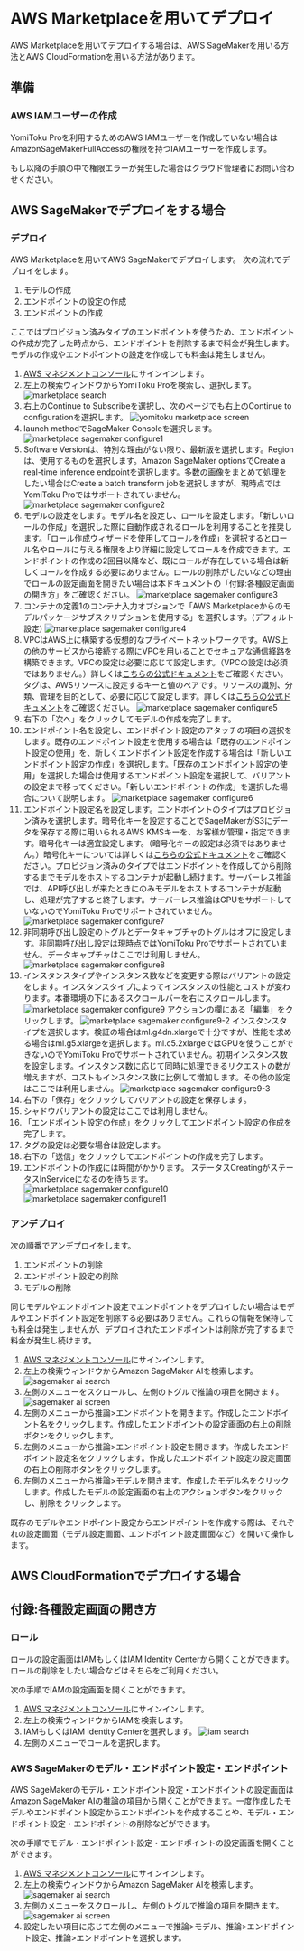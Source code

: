 # AWS Marketplaceを用いてデプロイ

AWS Marketplaceを用いてデプロイする場合は、AWS SageMakerを用いる方法とAWS CloudFormationを用いる方法があります。

## 準備

### AWS IAMユーザーの作成

YomiToku Proを利用するためのAWS IAMユーザーを作成していない場合はAmazonSageMakerFullAccessの権限を持つIAMユーザーを作成します。

もし以降の手順の中で権限エラーが発生した場合はクラウド管理者にお問い合わせください。

## AWS SageMakerでデプロイをする場合

### デプロイ

AWS Marketplaceを用いてAWS SageMakerでデプロイします。
次の流れでデプロイをします。

1. モデルの作成
2. エンドポイントの設定の作成
3. エンドポイントの作成

ここではプロビジョン済みタイプのエンドポイントを使うため、エンドポイントの作成が完了した時点から、エンドポイントを削除するまで料金が発生します。モデルの作成やエンドポイントの設定を作成しても料金は発生しません。

1. [AWS マネジメントコンソール](https://aws.amazon.com/jp/console/)にサインインします。
1. 左上の検索ウィンドウからYomiToku Proを検索し、選択します。
![marketplace search](images/yomitoku-search.png)
1. 右上のContinue to Subscribeを選択し、次のページでも右上のContinue to configurationを選択します。
![yomitoku marketplace screen](images/yomitoku-marketplace-screen.png)
1. launch methodでSageMaker Consoleを選択します。
![marketplace sagemaker configure1](images/marketplace-sagemaker-configure1.png)
1. Software Versionは、特別な理由がない限り、最新版を選択します。Regionは、使用するものを選択します。Amazon SageMaker optionsでCreate a real-time inference endpointを選択します。多数の画像をまとめて処理をしたい場合はCreate a batch transform jobを選択しますが、現時点ではYomiToku Proではサポートされていません。
![marketplace sagemaker configure2](images/marketplace-sagemaker-configure2.png)
1. モデルの設定をします。モデル名を設定し、ロールを設定します。「新しいロールの作成」を選択した際に自動作成されるロールを利用することを推奨します。「ロール作成ウィザードを使用してロールを作成」を選択するとロール名やロールに与える権限をより詳細に設定してロールを作成できます。エンドポイントの作成の2回目以降など、既にロールが存在している場合は新しくロールを作成する必要はありません。ロールの削除がしたいなどの理由でロールの設定画面を開きたい場合は本ドキュメントの「付録:各種設定画面の開き方」をご確認ください。
![marketplace sagemaker configure3](images/marketplace-sagemaker-configure3.png)
1. コンテナの定義1のコンテナ入力オプションで「AWS Marketplaceからのモデルパッケージサブスクリプションを使用する」を選択します。(デフォルト設定)
![marketplace sagemaker configure4](images/marketplace-sagemaker-configure4.png)
1. VPCはAWS上に構築する仮想的なプライベートネットワークです。AWS上の他のサービスから接続する際にVPCを用いることでセキュアな通信経路を構築できます。VPCの設定は必要に応じて設定します。（VPCの設定は必須ではありません。）詳しくは[こちらの公式ドキュメント](https://docs.aws.amazon.com/ja_jp/sagemaker/latest/dg/host-vpc.html)をご確認ください。タグは、AWSリソースに設定するキーと値のペアです。リソースの識別、分類、管理を目的として、必要に応じて設定します。詳しくは[こちらの公式ドキュメント](https://docs.aws.amazon.com/ja_jp/whitepapers/latest/tagging-best-practices/what-are-tags.html)をご確認ください。
![marketplace sagemaker configure5](images/marketplace-sagemaker-configure5.png)
1. 右下の「次へ」をクリックしてモデルの作成を完了します。
1. エンドポイント名を設定し、エンドポイント設定のアタッチの項目の選択をします。既存のエンドポイント設定を使用する場合は「既存のエンドポイント設定の使用」を、新しくエンドポイント設定を作成する場合は「新しいエンドポイント設定の作成」を選択します。「既存のエンドポイント設定の使用」を選択した場合は使用するエンドポイント設定を選択して、バリアントの設定まで移ってください。「新しいエンドポイントの作成」を選択した場合について説明します。
![marketplace sagemaker configure6](images/marketplace-sagemaker-configure6.png)
1. エンドポイント設定名を設定します。エンドポイントのタイプはプロビジョン済みを選択します。暗号化キーを設定することでSageMakerがS3にデータを保存する際に用いられるAWS KMSキーを、お客様が管理・指定できます。暗号化キーは適宜設定します。（暗号化キーの設定は必須ではありません。）暗号化キーについては詳しくは[こちらの公式ドキュメント](https://docs.aws.amazon.com/ja_jp/sagemaker/latest/dg/encryption-at-rest.html)をご確認ください。プロビジョン済みのタイプではエンドポイントを作成してから削除するまでモデルをホストするコンテナが起動し続けます。サーバーレス推論では、API呼び出しが来たときにのみモデルをホストするコンテナが起動し、処理が完了すると終了します。サーバーレス推論はGPUをサポートしていないのでYomiToku Proでサポートされていません。
![marketplace sagemaker configure7](images/marketplace-sagemaker-configure7.png)
1. 非同期呼び出し設定のトグルとデータキャプチャのトグルはオフに設定します。非同期呼び出し設定は現時点ではYomiToku Proでサポートされていません。データキャプチャはここでは利用しません。
![marketplace sagemaker configure8](images/marketplace-sagemaker-configure8.png)
1. インスタンスタイプやインスタンス数などを変更する際はバリアントの設定をします。インスタンスタイプによってインスタンスの性能とコストが変わります。本番環境の下にあるスクロールバーを右にスクロールします。
![marketplace sagemaker configure9](images/marketplace-sagemaker-configure9.png)
アクションの欄にある「編集」をクリックします。
![marketplace sagemaker configure9-2](images/marketplace-sagemaker-configure9-2.png)
インスタンスタイプを選択します。検証の場合はml.g4dn.xlargeで十分ですが、性能を求める場合はml.g5.xlargeを選択します。ml.c5.2xlargeではGPUを使うことができないのでYomiToku Proでサポートされていません。初期インスタンス数を設定します。インスタンス数に応じて同時に処理できるリクエストの数が増えますが、コストもインスタンス数に比例して増加します。その他の設定はここでは利用しません。
![marketplace sagemaker configure9-3](images/marketplace-sagemaker-configure9-3.png)
1. 右下の「保存」をクリックしてバリアントの設定を保存します。
1. シャドウバリアントの設定はここでは利用しません。
1. 「エンドポイント設定の作成」をクリックしてエンドポイント設定の作成を完了します。
1. タグの設定は必要な場合は設定します。
1. 右下の「送信」をクリックしてエンドポイントの作成を完了します。
1. エンドポイントの作成には時間がかかります。
ステータスCreatingがステータスInServiceになるのを待ちます。
![marketplace sagemaker configure10](images/marketplace-sagemaker-configure10.png)
![marketplace sagemaker configure11](images/marketplace-sagemaker-configure11.png)

### アンデプロイ

次の順番でアンデプロイをします。

1. エンドポイントの削除
1. エンドポイント設定の削除
1. モデルの削除

同じモデルやエンドポイント設定でエンドポイントをデプロイしたい場合はモデルやエンドポイント設定を削除する必要はありません。これらの情報を保持しても料金は発生しませんが、デプロイされたエンドポイントは削除が完了するまで料金が発生し続けます。

1. [AWS マネジメントコンソール](https://aws.amazon.com/jp/console/)にサインインします。
1. 左上の検索ウィンドウからAmazon SageMaker AIを検索します。
![sagemaker ai search](images/sagemaker-ai-search.png)
1. 左側のメニューをスクロールし、左側のトグルで推論の項目を開きます。
![sagemaker ai screen](images/sagemaker-ai-screen.png)
1. 左側のメニューから推論>エンドポイントを開きます。作成したエンドポイント名をクリックします。作成したエンドポイントの設定画面の右上の削除ボタンをクリックします。
1. 左側のメニューから推論>エンドポイント設定を開きます。作成したエンドポイント設定名をクリックします。作成したエンドポイント設定の設定画面の右上の削除ボタンをクリックします。
1. 左側のメニューから推論>モデルを開きます。作成したモデル名をクリックします。作成したモデルの設定画面の右上のアクションボタンをクリックし、削除をクリックします。

既存のモデルやエンドポイント設定からエンドポイントを作成する際は、それぞれの設定画面（モデル設定画面、エンドポイント設定画面など）を開いて操作します。

## AWS CloudFormationでデプロイする場合

## 付録:各種設定画面の開き方

### ロール

ロールの設定画面はIAMもしくはIAM Identity Centerから開くことができます。ロールの削除をしたい場合などはそちらをご利用ください。

次の手順でIAMの設定画面を開くことができます。

1. [AWS マネジメントコンソール](https://aws.amazon.com/jp/console/)にサインインします。
1. 左上の検索ウィンドウからIAMを検索します。
1. IAMもしくはIAM Identity Centerを選択します。
![iam search](images/iam-search.png)
1. 左側のメニューでロールを選択します。

### AWS SageMakerのモデル・エンドポイント設定・エンドポイント

AWS SageMakerのモデル・エンドポイント設定・エンドポイントの設定画面はAmazon SageMaker AIの推論の項目から開くことができます。一度作成したモデルやエンドポイント設定からエンドポイントを作成することや、モデル・エンドポイント設定・エンドポイントの削除などができます。

次の手順でモデル・エンドポイント設定・エンドポイントの設定画面を開くことができます。

1. [AWS マネジメントコンソール](https://aws.amazon.com/jp/console/)にサインインします。
1. 左上の検索ウィンドウからAmazon SageMaker AIを検索します。
![sagemaker ai search](images/sagemaker-ai-search.png)
1. 左側のメニューをスクロールし、左側のトグルで推論の項目を開きます。
![sagemaker ai screen](images/sagemaker-ai-screen.png)
1. 設定したい項目に応じて左側のメニューで推論>モデル、推論>エンドポイント設定、推論>エンドポイントを選択します。
